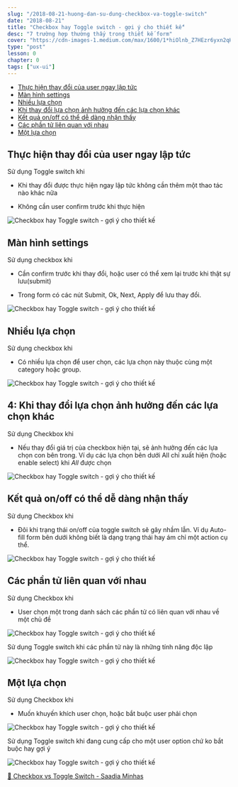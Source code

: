 ```yaml
---
slug: "/2018-08-21-huong-dan-su-dung-checkbox-va-toggle-switch"
date: "2018-08-21"
title: "Checkbox hay Toggle switch - gợi ý cho thiết kế"
desc: "7 trường hợp thường thấy trong thiết kế form"
cover: "https://cdn-images-1.medium.com/max/1600/1*hiOlnb_Z7HEzr6yxn2qHsA.png"
type: "post"
lesson: 0
chapter: 0
tags: ["ux-ui"]
---
```


<!-- TOC -->

- [Thực hiện thay đổi của user ngay lập tức](#1-thực-hiện-thay-đổi-của-user-ngay-lập-tức)
- [Màn hình settings](#2-màn-hình-settings)
- [Nhiều lựa chọn](#3-nhiều-lựa-chọn)
- [Khi thay đổi lựa chọn ảnh hưởng đến các lựa chọn khác](#4-khi-thay-đổi-lựa-chọn-ảnh-hưởng-đến-các-lựa-chọn-khác)
- [Kết quả on/off có thể dễ dàng nhận thấy](#5-kết-quả-onoff-có-thể-dễ-dàng-nhận-thấy)
- [Các phần tử liên quan với nhau](#6-các-phần-tử-liên-quan-với-nhau)
- [Một lựa chọn](#7-một-lựa-chọn)

<!-- /TOC -->

## Thực hiện thay đổi của user ngay lập tức

Sử dụng Toggle switch khi

- Khi thay đổi được thực hiện ngay lập tức không cần thêm một thao tác nào khác nữa

- Không cần user confirm trước khi thực hiện

![Checkbox hay Toggle switch - gợi ý cho thiết kế](https://cdn-images-1.medium.com/max/1600/1*eBbKx5ezvvNQKH8bE-0hpA.png)

## Màn hình settings

Sử dụng checkbox khi

- Cần confirm trước khi thay đổi, hoặc user có thể xem lại trước khi thật sự lưu(submit)

- Trong form có các nút Submit, Ok, Next, Apply để lưu thay đổi.

![Checkbox hay Toggle switch - gợi ý cho thiết kế](https://cdn-images-1.medium.com/max/1600/1*veJQ87bB5Lt-K-oNcazJcQ.png)

## Nhiều lựa chọn

Sử dụng checkbox khi

- Có nhiều lựa chọn để user chọn, các lựa chọn này thuộc cùng một category hoặc group.

![Checkbox hay Toggle switch - gợi ý cho thiết kế](https://cdn-images-1.medium.com/max/1600/1*IBd2AFjn0aaBbFU0oz6KCw.png)

## 4: Khi thay đổi lựa chọn ảnh hưởng đến các lựa chọn khác

Sử dụng Checkbox khi

- Nếu thay đổi giá trị của checkbox hiện tại, sẽ ảnh hưởng đến các lựa chọn con bên trong. Ví dụ các lựa chọn bên dưới All chỉ xuất hiện (hoặc enable select) khi *All* được chọn

![Checkbox hay Toggle switch - gợi ý cho thiết kế](https://cdn-images-1.medium.com/max/1600/1*RoIVsG5DH5u9K2CcdN6_-Q.png)

## Kết quả on/off có thể dễ dàng nhận thấy

Sử dụng Checkbox khi

- Đôi khi trạng thái on/off của toggle switch sẽ gây nhầm lẫn. Ví dụ Auto-fill form bên dưới không biết là dạng trạng thái hay ám chỉ một action cụ thể.

![Checkbox hay Toggle switch - gợi ý cho thiết kế](https://cdn-images-1.medium.com/max/1600/1*sKQKnqIDpchrX9U5W7SBjQ.png)

## Các phần tử liên quan với nhau

Sử dụng Checkbox khi

- User chọn một trong danh sách các phần tử có liên quan với nhau về một chủ đề

![Checkbox hay Toggle switch - gợi ý cho thiết kế](https://cdn-images-1.medium.com/max/1600/1*Os0WnvzbzqcYcG9sQoKDjA.png)

Sử dụng Toggle switch khi các phần tử này là những tính năng độc lập

![Checkbox hay Toggle switch - gợi ý cho thiết kế](https://cdn-images-1.medium.com/max/1600/1*U-blR633uHKtHEypNOVVOg.png)

## Một lựa chọn

Sử dụng Checkbox khi

- Muốn khuyến khích user chọn, hoặc bắt buộc user phải chọn

![Checkbox hay Toggle switch - gợi ý cho thiết kế](https://cdn-images-1.medium.com/max/1600/1*MBRgqod0uJHCZkKjCB05mQ.png)

Sử dụng Toggle switch khi đang cung cấp cho một user option chứ ko bắt buộc hay gợi ý

![Checkbox hay Toggle switch - gợi ý cho thiết kế](https://cdn-images-1.medium.com/max/1600/1*LUrW1twRyE4f0jzreot3dA.png)


<a target="_blank" rel="noopener noreferrer" href="https://uxplanet.org/checkbox-vs-toggle-switch-7fc6e83f10b8
">📜 Checkbox vs Toggle Switch - Saadia Minhas</a>